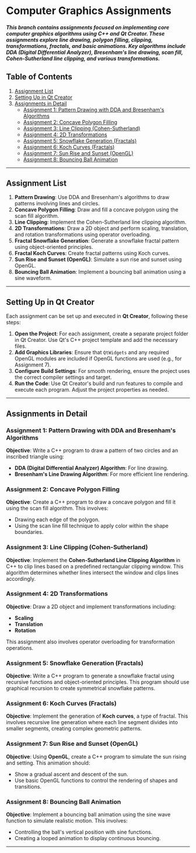 # Computer Graphics Assignments

##### This branch contains assignments focused on implementing core computer graphics algorithms using C++ and Qt Creator. These assignments explore line drawing, polygon filling, clipping, transformations, fractals, and basic animations. Key algorithms include DDA (Digital Differential Analyzer), Bresenham's line drawing, scan fill, Cohen-Sutherland line clipping, and various transformations.

## Table of Contents

1. [Assignment List](#assignment-list)
2. [Setting Up in Qt Creator](#setting-up-in-qt-creator)
3. [Assignments in Detail](#assignments-in-detail)
   - [Assignment 1: Pattern Drawing with DDA and Bresenham's Algorithms](#assignment-1-pattern-drawing-with-dda-and-bresenhams-algorithms)
   - [Assignment 2: Concave Polygon Filling](#assignment-2-concave-polygon-filling)
   - [Assignment 3: Line Clipping (Cohen-Sutherland)](#assignment-3-line-clipping-cohen-sutherland)
   - [Assignment 4: 2D Transformations](#assignment-4-2d-transformations)
   - [Assignment 5: Snowflake Generation (Fractals)](#assignment-5-snowflake-generation-fractals)
   - [Assignment 6: Koch Curves (Fractals)](#assignment-6-koch-curves-fractals)
   - [Assignment 7: Sun Rise and Sunset (OpenGL)](#assignment-7-sun-rise-and-sunset-opengl)
   - [Assignment 8: Bouncing Ball Animation](#assignment-8-bouncing-ball-animation)

---

## Assignment List

1. **Pattern Drawing**: Use DDA and Bresenham's algorithms to draw patterns involving lines and circles.
2. **Concave Polygon Filling**: Draw and fill a concave polygon using the scan fill algorithm.
3. **Line Clipping**: Implement the Cohen-Sutherland line clipping algorithm.
4. **2D Transformations**: Draw a 2D object and perform scaling, translation, and rotation transformations using operator overloading.
5. **Fractal Snowflake Generation**: Generate a snowflake fractal pattern using object-oriented principles.
6. **Fractal Koch Curves**: Create fractal patterns using Koch curves.
7. **Sun Rise and Sunset (OpenGL)**: Simulate a sun rise and sunset using OpenGL.
8. **Bouncing Ball Animation**: Implement a bouncing ball animation using a sine waveform.

---

## Setting Up in Qt Creator

Each assignment can be set up and executed in **Qt Creator**, following these steps:

1. **Open the Project**: For each assignment, create a separate project folder in Qt Creator. Use Qt's C++ project template and add the necessary files.
2. **Add Graphics Libraries**: Ensure that `QtWidgets` and any required OpenGL modules are included if OpenGL functions are used (e.g., for Assignment 7).
3. **Configure Build Settings**: For smooth rendering, ensure the project uses the correct compiler settings and target.
4. **Run the Code**: Use Qt Creator's build and run features to compile and execute each program. Adjust the project properties as needed.

---

## Assignments in Detail

### Assignment 1: Pattern Drawing with DDA and Bresenham's Algorithms

**Objective**: Write a C++ program to draw a pattern of two circles and an inscribed triangle using:

- **DDA (Digital Differential Analyzer) Algorithm**: For line drawing.
- **Bresenham's Line Drawing Algorithm**: For more efficient line rendering.

### Assignment 2: Concave Polygon Filling

**Objective**: Create a C++ program to draw a concave polygon and fill it using the scan fill algorithm. This involves:

- Drawing each edge of the polygon.
- Using the scan line fill technique to apply color within the shape boundaries.

### Assignment 3: Line Clipping (Cohen-Sutherland)

**Objective**: Implement the **Cohen-Sutherland Line Clipping Algorithm** in C++ to clip lines based on a predefined rectangular clipping window. This algorithm determines whether lines intersect the window and clips lines accordingly.

### Assignment 4: 2D Transformations

**Objective**: Draw a 2D object and implement transformations including:

- **Scaling**
- **Translation**
- **Rotation**

This assignment also involves operator overloading for transformation operations.

### Assignment 5: Snowflake Generation (Fractals)

**Objective**: Write a C++ program to generate a snowflake fractal using recursive functions and object-oriented principles. This program should use graphical recursion to create symmetrical snowflake patterns.

### Assignment 6: Koch Curves (Fractals)

**Objective**: Implement the generation of **Koch curves**, a type of fractal. This involves recursive line generation where each line segment divides into smaller segments, creating complex geometric patterns.

### Assignment 7: Sun Rise and Sunset (OpenGL)

**Objective**: Using **OpenGL**, create a C++ program to simulate the sun rising and setting. This animation should:

- Show a gradual ascent and descent of the sun.
- Use basic OpenGL functions to control the rendering of shapes and transitions.

### Assignment 8: Bouncing Ball Animation

**Objective**: Implement a bouncing ball animation using the sine wave function to simulate realistic motion. This involves:

- Controlling the ball's vertical position with sine functions.
- Creating a looped animation to display continuous bouncing.

---

